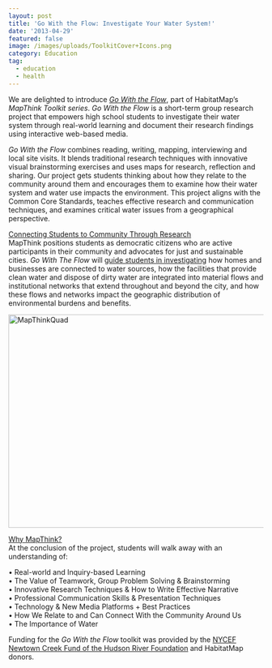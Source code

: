 ```yaml
---
layout: post
title: 'Go With the Flow: Investigate Your Water System!'
date: '2013-04-29'
featured: false
image: /images/uploads/ToolkitCover+Icons.png
category: Education
tag:
  - education
  - health
---
```

<p>We are delighted to introduce<em> <a href="http://habitatmap.org/assets/GoWithTheFlow.pdf" target="_blank">Go With the Flow</a></em>, part of HabitatMap’s <em>MapThink Toolkit series</em>. <em>Go With the Flow </em>is a short-term group research project that empowers high school students to investigate their water system through real-world learning and document their research findings using interactive web-based media.</p>
<p><em>Go With the Flow</em> combines reading, writing, mapping, interviewing and local site visits. It blends traditional research techniques with innovative visual brainstorming exercises and uses maps for research, reflection and sharing. Our project gets students thinking about how they relate to the community around them and encourages them to examine how their water system and water use impacts the environment. This project aligns with the Common Core Standards, teaches effective research and communication techniques, and examines critical water issues from a geographical perspective.</p>
<p><span style="text-decoration: underline;">Connecting Students to Community Through Research</span><br />
MapThink positions students as democratic citizens who are active participants in their community and advocates for just and sustainable cities. <em>Go With The Flow </em>will <a href="http://greenschoolsustainability.blogspot.com/">guide students in investigating</a> how homes and businesses are connected to water sources, how the facilities that provide clean water and dispose of dirty water are integrated into material flows and institutional networks that extend throughout and beyond the city, and how these flows and networks impact the geographic distribution of environmental burdens and benefits.</p>
<p><a href="http://habitatmap.org/assets/GoWithTheFlow.pdf" target="_blank"><img style="text-decoration: underline;" title="MapThinkQuad" src="{{ site.baseurl }}/assets/MapThinkQuad.png" alt="MapThinkQuad" width="600" height="421" /></a></p>
<p><span style="text-decoration: underline;">Why MapThink?</span><br />
At the conclusion of the project, students will walk away with an understanding of:</p>
<p>• Real-world and Inquiry-based Learning<br />
• The Value of Teamwork, Group Problem Solving &amp; Brainstorming<br />
• Innovative Research Techniques &amp; How to Write Effective Narrative<br />
• Professional Communication Skills &amp; Presentation Techniques<br />
• Technology &amp; New Media Platforms + Best Practices<br />
• How We Relate to and Can Connect With the Community Around Us<br />
• The Importance of Water</p>
<p>Funding for the <em>Go With the Flow </em>toolkit was provided by the <a href="http://www.hudsonriver.org/nycef/ncf.html">NYCEF Newtown Creek Fund of the Hudson River Foundation</a> and HabitatMap donors.</p>
